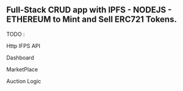 ## Full-Stack CRUD app with IPFS - NODEJS - ETHEREUM to Mint and Sell ERC721 Tokens. 


TODO : 

Http IFPS API 

Dashboard

MarketPlace

Auction Logic
